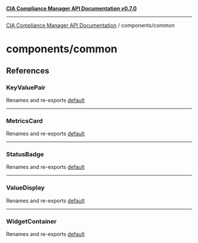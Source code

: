 [**CIA Compliance Manager API Documentation v0.7.0**](../../README.md)

***

[CIA Compliance Manager API Documentation](../../modules.md) / components/common

# components/common

## References

### KeyValuePair

Renames and re-exports [default](KeyValuePair/functions/default.md)

***

### MetricsCard

Renames and re-exports [default](MetricsCard/functions/default.md)

***

### StatusBadge

Renames and re-exports [default](StatusBadge/functions/default.md)

***

### ValueDisplay

Renames and re-exports [default](ValueDisplay/functions/default.md)

***

### WidgetContainer

Renames and re-exports [default](WidgetContainer/functions/default.md)
